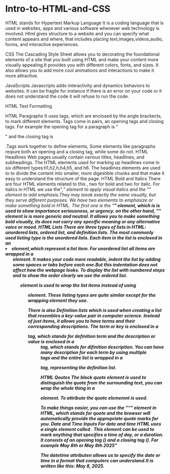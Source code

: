 # Intro-to-HTML-and-CSS

HTML stands for Hypertext Markup Language 
It is a coding language that is used in websites, apps and various software whenever web technology is involved. Html gives structure to a website and you can specify what content appears and where, that includes placing text,images,videos,audio, forms, and interactive experiences.

CSS
The Cascading Style Sheet allows you to decorating the foundational elements of a site that you built using HTML and make your content more visually appealing.It provides you with different colors, fonts, and sizes. It also allows you to add more cool animations and interactions to make it more attractive.

JavaScripts
Javascripts adds interactivity and dynamics behaviors to websites. It can be fragile for instance if there is an error on your code or it does not understand the code it will refuse to run the code.

HTML Text Formatting

HTML Paragraphs
It uses tags, which are enclosed by the angle brackects, to mark different elements. Tags come in pairs, an opening tags and closing tags. For example the opening tag for a paragraph is "<p>" and the closing tag is </p>.Tags work together to define elements, Some elements like paragraphs reqiure both an opening and a closing tag, while some do not.
HTML Headlines
Web pages usually contain various titles, headlines, and subheadings. The HTML elements used for marking up headlines come in six different types:h1,h2,h,h4,h5, and h6.
The headlines elements are used to to divide the content into smaller, more digestible chunks and that make it easy to understand the structure of the page.
HTML Bold and Italics
There are four HTML elements related to this , two for bold and two for italic.
For italics in HTML we use the",<i>" element to apply visual italics and the "<em>" element to add emphasis.They may loook exactly the same visually, but they serve different purposes.
We have two elememts to emphasize or make something bold in HTML.
The first one is the "<strong>" element, which is is used to show importance seriousness, or urgency.
on the other hand, "<b>" element is is more generic and neutral.
It allows you to make something bold visually, its does not carry any specific meaning or any alternative voice or mood.
HTML Lists
There are three types of lists in HTML: unordered lists, ordered list, and definition lists.
The most commonly used listing type is the unordered lists.
Each item in the list is enclosed in an <li> element,which represent a list item.
For unordered list all items are wrapped in a <ul> element.
It makes  your code more readable, indent the list by adding some spaces or tabs before each one.But this indentation does not affect how the webpage looks.
To display the list with numbered steps and to show the order clearly we use the ordered list.<ol> element is used to wrap the list items instead of using <ul> element.
These listing types are quite similar except for the wrapping element they use.

There is also  Definition lists which is used when creating a list that resembles a key-value pair in computer science. Instead of just items, it allows you to have terms and their corresponding descriptions.
The term or key is enclosed in a <dt> tag, which stands for definition term and the description or value is enclosed in a <dd> tag, which stands for difinition description.
You can have many description for each term by using multiple <dd> tags and the entire list is wrapped in a <dl> tag, representing the definition list.

HTML Qoutes
The block quote element is used to distinguish the quote from the surrounding text, you can wrap the whole thing in a <blockquote></blockquote> element. To attribute the quote <cite> elememnt is used.

To make things easier, you can use the "<q>" element in HTML, which stands for quote and the browser will automatically provide the appropriate quote marks for you.
Date  and Time Inputs
For date and time HTML uses a single element called <time>. This element can be used to mark anything that specifies a time of day, or a duration.
It consists of an opening tag (<time>) and a closing tag (</time>).
For example <time>May 8th</time> or <time>May 8th 2025</time>

The datetime attributen allows us to specify the date or time in a format that computers can understand.It is written like this: <time datetime="2025-05-08">May 8, 2025</time>.
 
